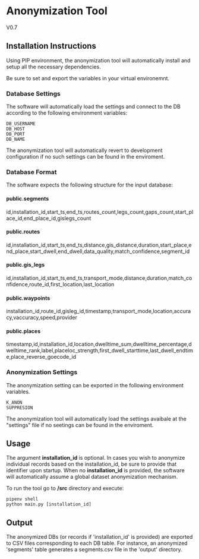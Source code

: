# Anonymization Tool

V0.7


## Installation Instructions

Using PIP environment, the anonymization tool will automatically install and setup all the necessary dependencies. 

Be sure to set and export the variables in your virtual environemnt. 

### Database Settings

The software will automatically load the settings and connect to the DB according to the following environment variables:

	DB_USERNAME
	DB_HOST
	DB_PORT
	DB_NAME

The anonymization tool will automatically revert to development configuration if no such settings can be found in the enviroment. 

### Database Format

The software expects the following structure for the input database:

#### public.segments
id,installation_id,start_ts,end_ts,routes_count,legs_count,gaps_count,start_place_id,end_place_id,gislegs_count


#### public.routes
id,installation_id,start_ts,end_ts,distance,gis_distance,duration,start_place,end_place,start_dwell,end_dwell,data_quality,match_confidence,segment_id


#### public.gis_legs
id,installation_id,start_ts,end_ts,transport_mode,distance,duration,match_confidence,route_id,first_location,last_location


#### public.waypoints
installation_id,route_id,gisleg_id,timestamp,transport_mode,location,accuracy,vaccuracy,speed,provider


#### public.places
timestamp,id,installation_id,location,dwelltime_sum,dwelltime_percentage,dwelltime_rank,label,placeloc_strength,first_dwell_starttime,last_dwell_endtime,place_reverse_goecode_id



### Anonymization Settings

The anonymization setting can be exported in the following environment variables.

	K_ANON
	SUPPRESION

The anonymization tool will automatically load the settings avaibale at the "settings" file if no seetings can be found in the enviroment.


## Usage

The argument **installation_id** is optional. 
In cases you wish to anonymize individual records based on the installation_id, be sure to provide that identifier upon startup. 
When no **installation_id** is provided, the software will automatically assume a global dataset anonymization mechanism.

To run the tool go to **/src** directory and execute:

    pipenv shell
    python main.py [installation_id]


## Output

The anonymized DBs (or records if 'installation_id' is provided) are exported to CSV files corresponding to each DB table. For instance, an anonymized 'segments' table generates a segments.csv file in the 'output' directory.

